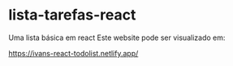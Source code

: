 # lista-tarefas-react
Uma lista básica em react
Este website pode ser visualizado em:


https://ivans-react-todolist.netlify.app/

